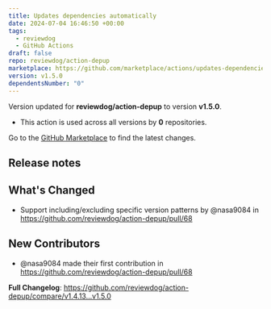 ```yaml
---
title: Updates dependencies automatically
date: 2024-07-04 16:46:50 +00:00
tags:
  - reviewdog
  - GitHub Actions
draft: false
repo: reviewdog/action-depup
marketplace: https://github.com/marketplace/actions/updates-dependencies-automatically
version: v1.5.0
dependentsNumber: "0"
---
```



Version updated for **reviewdog/action-depup** to version **v1.5.0**.
- This action is used across all versions by **0** repositories.

Go to the [GitHub Marketplace](https://github.com/marketplace/actions/updates-dependencies-automatically) to find the latest changes.

## Release notes

## What's Changed
* Support including/excluding specific version patterns by @nasa9084 in https://github.com/reviewdog/action-depup/pull/68

## New Contributors
* @nasa9084 made their first contribution in https://github.com/reviewdog/action-depup/pull/68

**Full Changelog**: https://github.com/reviewdog/action-depup/compare/v1.4.13...v1.5.0
